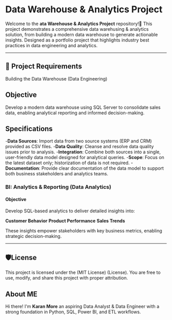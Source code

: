 # Data Warehouse & Analytics Project

Welcome to the **ata Warehouse & Analytics Project** repository!🚀
This project demonstrates a comprehensive data warehusing & analytics solution, from building a modern data warehouse to generate actionable insights. 
Designed as a portfolio project that highlights industry best practices in data engineering and analytics.

---

## 🚀 Project Requirements
Building the Data Warehouse (Data Engineering)

## Objective
Develop a modern data warehouse using SQL Server to consolidate sales data, enabling analytical reporting and informed decision-making.

## Specifications

-**Data Sources**: Import data from two source systems (ERP and CRM) provided as CSV files.
-**Data Quality**: Cleanse and resolve data quality issues prior to analysis.
-**Integration**: Combine both sources into a single, user-friendly data model designed for analytical queries.
-**Scope**: Focus on the latest dataset only; historization of data is not required.
-**Documentation**: Provide clear documentation of the data model to support both business stakeholders and analytics teams.

### BI: Analytics & Reporting (Data Analytics)

#### Objective
Develop SQL-based analytics to deliver detailed insights into:

**Customer Behavior**
**Product Performance**
**Sales Trends**

These insights empower stakeholders with key business metrics, enabling strategic decision-making.

---

## 🛡️License

This project is licensed under the (MIT License) (License). You are free to use, modify, and share this project  with proper attribution.

## About ME 

Hi there! I'm **Karan More** an aspiring Data Analyst & Data Engineer with a strong foundation in Python, SQL, Power BI, and ETL workflows.














